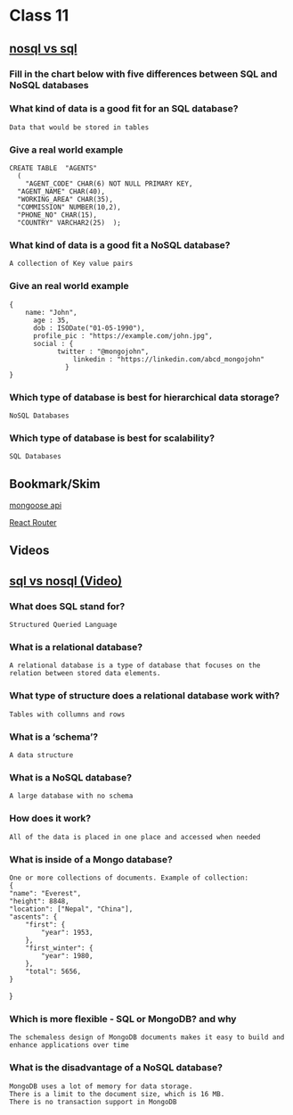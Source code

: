 # Class 11

## [nosql vs sql](https://www.thegeekstuff.com/2014/01/sql-vs-nosql-db/?utm_source=tuicool)

### Fill in the chart below with five differences between SQL and NoSQL databases

### What kind of data is a good fit for an SQL database?

    Data that would be stored in tables

### Give a real world example

    CREATE TABLE  "AGENTS" 
      (
        "AGENT_CODE" CHAR(6) NOT NULL PRIMARY KEY, 
      "AGENT_NAME" CHAR(40), 
      "WORKING_AREA" CHAR(35), 
      "COMMISSION" NUMBER(10,2), 
      "PHONE_NO" CHAR(15), 
      "COUNTRY" VARCHAR2(25)  );

### What kind of data is a good fit a NoSQL database?

    A collection of Key value pairs

### Give an real world example

    {
        name: "John",
          age : 35,
          dob : ISODate("01-05-1990"),
          profile_pic : "https://example.com/john.jpg",
          social : {
                twitter : "@mongojohn",
                    linkedin : "https://linkedin.com/abcd_mongojohn"
                  }
    }

### Which type of database is best for hierarchical data storage?

    NoSQL Databases

### Which type of database is best for scalability?

    SQL Databases

## Bookmark/Skim

[mongoose api](https://mongoosejs.com/docs/api.html#Model)

[React Router](https://reactrouter.com/web/api/BrowserRouter)

## Videos

## [sql vs nosql (Video)](https://www.youtube.com/watch?v=ZS_kXvOeQ5Y)

### What does SQL stand for?

    Structured Queried Language

### What is a relational database?

    A relational database is a type of database that focuses on the relation between stored data elements.

### What type of structure does a relational database work with?

    Tables with collumns and rows 

### What is a ‘schema’?

    A data structure 

### What is a NoSQL database?

    A large database with no schema 

### How does it work?

    All of the data is placed in one place and accessed when needed

### What is inside of a Mongo database?

    One or more collections of documents. Example of collection:
    {
    "name": "Everest",
    "height": 8848,
    "location": ["Nepal", "China"],
    "ascents": {
        "first": {
            "year": 1953,
        },
        "first_winter": {
            "year": 1980,
        },
        "total": 5656,
    }
}

### Which is more flexible - SQL or MongoDB? and why

    The schemaless design of MongoDB documents makes it easy to build and enhance applications over time

### What is the disadvantage of a NoSQL database?

    MongoDB uses a lot of memory for data storage.
    There is a limit to the document size, which is 16 MB.
    There is no transaction support in MongoDB
